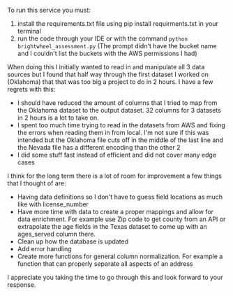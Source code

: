 To run this service you must:
1. install the requirements.txt file using pip install requirments.txt in your terminal
2. run the code through your IDE or with the command `python brightwheel_assessment.py`
    (The prompt didn't have the bucket name and I couldn't list the buckets with the AWS permissions I had)
    
When doing this I initially wanted to read in and manipulate all 3 data sources but I found that half way through the first
dataset I worked on (Oklahoma) that that was too big a project to do in 2 hours. I have a few regrets with this:
 - I should have reduced the amount of columns that I tried to map from the Oklahoma dataset to the output dataset. 32 columns for 3 datasets in 2 hours is a lot to take on.
 - I spent too much time trying to read in the datasets from AWS and fixing the errors when reading them in from local. 
 I'm not sure if this was intended but the Oklahoma file cuts off in the middle of the last line and the Nevada file has a different encoding than the other 2
 - I did some stuff fast instead of efficient and did not cover many edge cases
 
I think for the long term there is a lot of room for improvement a few things that I thought of are:
- Having data definitions so I don't have to guess field locations as much like with license_number 
- Have more time with data to create a proper mappings and allow for data enrichment. For example use Zip code to get county from an API or extrapolate the age fields in the Texas dataset to come up with an ages_served column there. 
- Clean up how the database is updated
- Add error handling
- Create more functions for general column normalization. For example a function that can properly separate all aspects of an address

I appreciate you taking the time to go through this and look forward to your response.